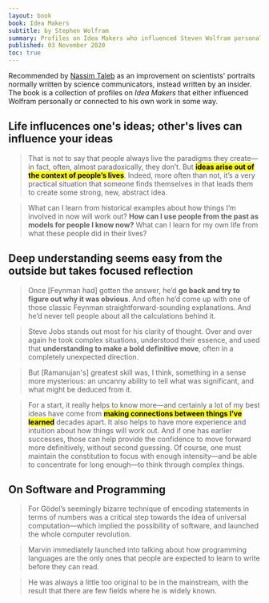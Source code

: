 ```yaml
---
layout: book
book: Idea Makers
subtitle: by Stephen Wolfram
summary: Profiles on Idea Makers who influenced Steven Wolfram personally or connected to his own work in some way.
published: 03 November 2020 
toc: true
---
```


Recommended by [Nassim Taleb](https://fs.blog/2012/02/book-recommendations-from-nassim-taleb/) as an improvement on scientists' portraits normally written by science communicators, instead written by an insider. The book is a collection of profiles on _Idea Makers_ that either influenced Wolfram personally or connected to his own work in some way.

## Life influcences one's ideas; other's lives can influence your ideas

> That is not to say that people always live the paradigms they create—in fact, often, almost paradoxically, they don’t. But **<mark>ideas arise out of the context of people’s lives</mark>**. Indeed, more often than not, it’s a very practical situation that someone finds themselves in that leads them to create some strong, new, abstract idea.

> What can I learn from historical examples about how things I’m involved in now will work out? **How can I use people from the past as models for people I know now?** What can I learn for my own life from what these people did in their lives?

## Deep understanding seems easy from the outside but takes focused reflection

> Once [Feynman had] gotten the answer, he’d **go back and try to figure out why it was obvious**. And often he’d come up with one of those classic Feynman straightforward-sounding explanations. And he’d never tell people about all the calculations behind it.

> Steve Jobs stands out most for his clarity of thought. Over and over again he took complex situations, understood their essence, and used that **understanding to make a bold definitive move**, often in a completely unexpected direction.

> But [Ramanujan's] greatest skill was, I think, something in a sense more mysterious: an uncanny ability to tell what was significant, and what might be deduced from it.

> For a start, it really helps to know more—and certainly a lot of my best ideas have come from **<mark>making connections between things I’ve learned</mark>** decades apart. It also helps to have more experience and intuition about how things will work out. And if one has earlier successes, those can help provide the confidence to move forward more definitively, without second guessing. Of course, one must maintain the constitution to focus with enough intensity—and be able to concentrate for long enough—to think through complex things.

## On Software and Programming

> For Gödel’s seemingly bizarre technique of encoding statements in terms of numbers was a critical step towards the idea of universal computation—which implied the possibility of software, and launched the whole computer revolution.

> Marvin immediately launched into talking about how programming languages are the only ones that people are expected to learn to write before they can read.

> He was always a little too original to be in the mainstream, with the result that there are few fields where he is widely known.
